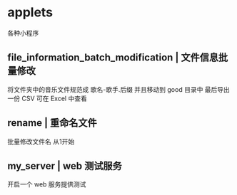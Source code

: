 # applets
各种小程序

## file_information_batch_modification | 文件信息批量修改
将文件夹中的音乐文件规范成 歌名-歌手.后缀
并且移动到 good 目录中
最后导出一份 CSV
可在 Excel 中查看

## rename | 重命名文件 
批量修改文件名
从1开始

## my_server | web 测试服务
开启一个 web 服务提供测试